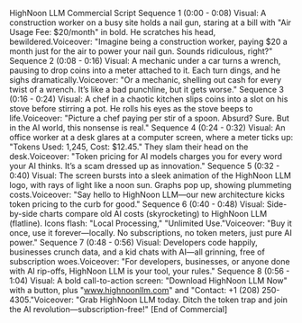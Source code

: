 HighNoon LLM Commercial Script
Sequence 1 (0:00 - 0:08)
Visual: A construction worker on a busy site holds a nail gun, staring at a bill with "Air Usage Fee: $20/month" in bold. He scratches his head, bewildered.Voiceover: "Imagine being a construction worker, paying $20 a month just for the air to power your nail gun. Sounds ridiculous, right?"
Sequence 2 (0:08 - 0:16)
Visual: A mechanic under a car turns a wrench, pausing to drop coins into a meter attached to it. Each turn dings, and he sighs dramatically.Voiceover: "Or a mechanic, shelling out cash for every twist of a wrench. It’s like a bad punchline, but it gets worse."
Sequence 3 (0:16 - 0:24)
Visual: A chef in a chaotic kitchen slips coins into a slot on his stove before stirring a pot. He rolls his eyes as the stove beeps to life.Voiceover: "Picture a chef paying per stir of a spoon. Absurd? Sure. But in the AI world, this nonsense is real."
Sequence 4 (0:24 - 0:32)
Visual: An office worker at a desk glares at a computer screen, where a meter ticks up: "Tokens Used: 1,245, Cost: $12.45." They slam their head on the desk.Voiceover: "Token pricing for AI models charges you for every word your AI thinks. It’s a scam dressed up as innovation."
Sequence 5 (0:32 - 0:40)
Visual: The screen bursts into a sleek animation of the HighNoon LLM logo, with rays of light like a noon sun. Graphs pop up, showing plummeting costs.Voiceover: "Say hello to HighNoon LLM—our new architecture kicks token pricing to the curb for good."
Sequence 6 (0:40 - 0:48)
Visual: Side-by-side charts compare old AI costs (skyrocketing) to HighNoon LLM (flatline). Icons flash: "Local Processing," "Unlimited Use."Voiceover: "Buy it once, use it forever—locally. No subscriptions, no token meters, just pure AI power."
Sequence 7 (0:48 - 0:56)
Visual: Developers code happily, businesses crunch data, and a kid chats with AI—all grinning, free of subscription woes.Voiceover: "For developers, businesses, or anyone done with AI rip-offs, HighNoon LLM is your tool, your rules."
Sequence 8 (0:56 - 1:04)
Visual: A bold call-to-action screen: "Download HighNoon LLM Now" with a button, plus "www.highnoonllm.com" and "Contact: +1 (208) 250-4305."Voiceover: "Grab HighNoon LLM today. Ditch the token trap and join the AI revolution—subscription-free!"
[End of Commercial]
